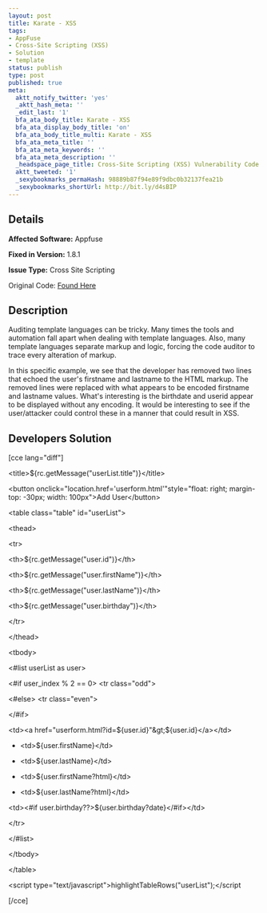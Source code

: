 ```yaml
---
layout: post
title: Karate - XSS
tags:
- AppFuse
- Cross-Site Scripting (XSS)
- Solution
- template
status: publish
type: post
published: true
meta:
  aktt_notify_twitter: 'yes'
  _aktt_hash_meta: ''
  _edit_last: '1'
  bfa_ata_body_title: Karate - XSS
  bfa_ata_display_body_title: 'on'
  bfa_ata_body_title_multi: Karate - XSS
  bfa_ata_meta_title: ''
  bfa_ata_meta_keywords: ''
  bfa_ata_meta_description: ''
  _headspace_page_title: Cross-Site Scripting (XSS) Vulnerability Code Example
  aktt_tweeted: '1'
  _sexybookmarks_permaHash: 98889b87f94e89f9dbc0b32137fea21b
  _sexybookmarks_shortUrl: http://bit.ly/d4sBIP
---
```

## Details
__Affected Software:__ Appfuse

__Fixed in Version:__  1.8.1

__Issue Type:__ Cross Site Scripting

Original Code: <a title="Karate" href="http://spotthevuln.com/2010/03/karate/" target="_blank">Found  Here</a>
## Description
Auditing template languages can be tricky. Many times the tools and automation fall apart when dealing with template languages. Also, many template languages separate markup and logic, forcing the code auditor to trace every alteration of markup.

In this specific example, we see that the developer has removed two lines that echoed the user's firstname and lastname to the HTML markup. The removed lines were replaced with what appears to be encoded firstname and lastname values. What's interesting is the birthdate and userid appear to be displayed without any encoding. It would be interesting to see if the user/attacker could control these in a manner that could result in XSS.
## Developers Solution
[cce lang="diff"]

&lt;title&gt;${rc.getMessage("userList.title")}&lt;/title&gt;

&lt;button onclick="location.href='userform.html'"style="float: right; margin-top: -30px; width: 100px"&gt;Add User&lt;/button&gt;

&lt;table class="table" id="userList"&gt;

&lt;thead&gt;

&lt;tr&gt;

&lt;th&gt;${rc.getMessage("user.id")}&lt;/th&gt;

&lt;th&gt;${rc.getMessage("user.firstName")}&lt;/th&gt;

&lt;th&gt;${rc.getMessage("user.lastName")}&lt;/th&gt;

&lt;th&gt;${rc.getMessage("user.birthday")}&lt;/th&gt;

&lt;/tr&gt;

&lt;/thead&gt;

&lt;tbody&gt;

&lt;#list userList as user&gt;

&lt;#if user_index % 2 == 0&gt; &lt;tr class="odd"&gt;

&lt;#else&gt; &lt;tr class="even"&gt;

&lt;/#if&gt;

&lt;td&gt;&lt;a href="userform.html?id=${user.id}"&gt;${user.id}&lt;/a&gt;&lt;/td&gt;

-    &lt;td&gt;${user.firstName}&lt;/td&gt;

-    &lt;td&gt;${user.lastName}&lt;/td&gt;

+    &lt;td&gt;${user.firstName?html}&lt;/td&gt;

+    &lt;td&gt;${user.lastName?html}&lt;/td&gt;

&lt;td&gt;&lt;#if user.birthday??&gt;${user.birthday?date}&lt;/#if&gt;&lt;/td&gt;

&lt;/tr&gt;

&lt;/#list&gt;

&lt;/tbody&gt;

&lt;/table&gt;

&lt;script type="text/javascript"&gt;highlightTableRows("userList");&lt;/script

[/cce]
